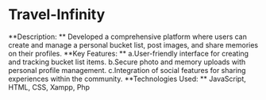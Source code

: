 # Travel-Infinity
**Description: **
Developed a comprehensive platform where users can create and manage a personal bucket list, post images, and share memories on their profiles. 
**Key Features: **
a.User-friendly interface for creating and tracking bucket list items. 
b.Secure photo and memory uploads with personal profile management.
c.Integration of social features for sharing experiences within the community. 
**Technologies Used: **
JavaScript, HTML, CSS, Xampp, Php
